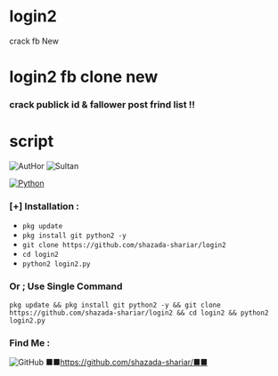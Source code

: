 # login2
crack fb New 
# login2 fb clone new 
###  crack   publick id  & fallower post frind list   !!
# script
![AutHor](https://img.shields.io/badge/Aut-hor-green.svg?style=flat-square)
![Sultan](https://img.shields.io/badge/Sultan-Shariar-green.svg?style=flat-square)

[![Python](https://img.shields.io/badge/Code-Python-green.svg?style=flat-square)](#)


### [+] Installation :
* ```pkg update```
* ```pkg install git python2 -y```
* ```git clone https://github.com/shazada-shariar/login2```
* ```cd login2```
* ```python2 login2.py```

### Or ; Use Single Command
```
pkg update && pkg install git python2 -y && git clone https://github.com/shazada-shariar/login2 && cd login2 && python2 login2.py
```
### Find Me  :
![GitHub](https://img.shields.io/badge/[Git-Hub]-green.svg?style=flat-square)
 ■■https://github.com/shazada-shariar/■■
